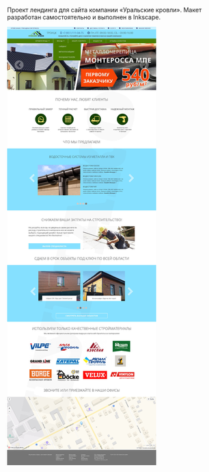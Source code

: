 Проект лендинга для сайта компании «Уральские кровли». Макет разработан самостоятельно и выполнен в Inkscape.

![Скриншот](screenshot.jpg)